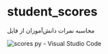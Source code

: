 # student_scores
محاسبه نمرات دانش‌آموزان از فایل

![scores py - Visual Studio Code](https://user-images.githubusercontent.com/12674810/222782974-31bd08a7-80dc-4b94-b5b3-43260f701a5d.jpg)
